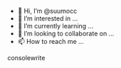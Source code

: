 - 👋 Hi, I’m @suumocc
- 👀 I’m interested in ...
- 🌱 I’m currently learning ...
- 💞️ I’m looking to collaborate on ...
- 📫 How to reach me ...

<!---
suumocc/suumocc is a ✨ special ✨ repository because its `README.md` (this file) appears on your GitHub profile.
You can click the Preview link to take a look at your changes.
--->
consolewrite 

